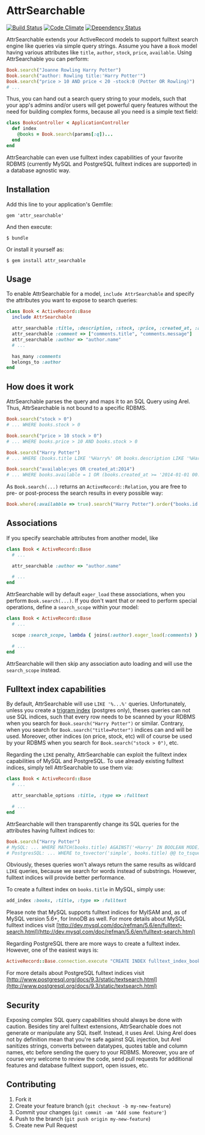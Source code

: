 # AttrSearchable

[![Build Status](https://secure.travis-ci.org/mrkamel/attr_searchable.png?branch=master)](http://travis-ci.org/mrkamel/attr_searchable)
[![Code Climate](https://codeclimate.com/github/mrkamel/attr_searchable.png)](https://codeclimate.com/github/mrkamel/attr_searchable)
[![Dependency Status](https://gemnasium.com/mrkamel/attr_searchable.png?travis)](https://gemnasium.com/mrkamel/attr_searchable)

AttrSearchable extends your ActiveRecord models to support fulltext search engine like queries
via simple query strings. Assume you have a `Book` model having various attributes like
`title`, `author`, `stock`, `price`, `available`. Using AttrSearchable you can perform:

```ruby
Book.search("Joanne Rowling Harry Potter")
Book.search("author: Rowling title:'Harry Potter'")
Book.search("price > 10 AND price < 20 -stock:0 (Potter OR Rowling)")
# ...
```

Thus, you can hand out a search query string to your models, such that your
app's admins and/or users will get powerful query features without the need for
building complex forms, because all you need is a simple text field:

```ruby
class BooksController < ApplicationController
  def index
    @books = Book.search(params[:q])...
  end
end
```

AttrSearchable can even use fulltext index capabilities of your favorite RDBMS
(currently MySQL and PostgreSQL fulltext indices are supported) in a database
agnostic way.

## Installation

Add this line to your application's Gemfile:

    gem 'attr_searchable'

And then execute:

    $ bundle

Or install it yourself as:

    $ gem install attr_searchable

## Usage

To enable AttrSearchable for a model, `include AttrSearchable` and specify the
attributes you want to expose to search queries:

```ruby
class Book < ActiveRecord::Base
  include AttrSearchable

  attr_searchable :title, :description, :stock, :price, :created_at, :available
  attr_searchable :comment => ["comments.title", "comments.message"]
  attr_searchable :author => "author.name"
  # ...

  has_many :comments
  belongs_to :author
end
```

## How does it work

AttrSearchable parses the query and maps it to an SQL Query using Arel.
Thus, AttrSearchable is not bound to a specific RDBMS.

```ruby
Book.search("stock > 0")
# ... WHERE books.stock > 0

Book.search("price > 10 stock > 0")
# ... WHERE books.price > 10 AND books.stock > 0

Book.search("Harry Potter")
# ... WHERE (books.title LIKE '%Harry%' OR books.description LIKE '%Harry%' OR ...) AND (books.title LIKE '%Potter%' OR books.description LIKE '%Potter%' ...)

Book.search("available:yes OR created_at:2014")
# ... WHERE books.available = 1 OR (books.created_at >= '2014-01-01 00:00:00' and books.created_at <= '2014-12-31 00:00:00')
```

As `Book.search(...)` returns an `ActiveRecord::Relation`, you are free to pre-
or post-process the search results in every possible way:

```ruby
Book.where(:availabble => true).search("Harry Potter").order("books.id desc").paginate(:page => params[:page])
```

## Associations

If you specify searchable attributes from another model, like

```ruby
class Book < ActiveRecord::Base
  # ...

  attr_searchable :author => "author.name"

  # ...
end
```

AttrSearchable will by default `eager_load` these associations, when you
perform `Book.search(...)`. If you don't want that or need to perform special
operations, define a `search_scope` within your model:

```ruby
class Book < ActiveRecord::Base
  # ...

  scope :search_scope, lambda { joins(:author).eager_load(:comments) } # etc.

  # ...
end
```

AttrSearchable will then skip any association auto loading and will use
the `search_scope` instead.

## Fulltext index capabilities

By default, AttrSearchable will use `LIKE '%...%'` queries. Unfortunately,
unless you create a [trigram index](http://www.postgresql.org/docs/9.1/static/pgtrgm.html) (postgres only),
theses queries can not use SQL indices, such that every row needs to be scanned
by your RDBMS when you search for `Book.search("Harry Potter")` or similar.
Contrary, when you search for `Book.search("title=Potter")` indices can and
will be used. Moreover, other indices (on price, stock, etc) will of course be
used by your RDBMS when you search for `Book.search("stock > 0")`, etc.

Regarding the `LIKE` penalty, AttrSearchable can exploit the fulltext index
capabilities of MySQL and PostgreSQL. To use already existing fulltext indices,
simply tell AttrSearchable to use them via:

```ruby
class Book < ActiveRecord::Base
  # ...

  attr_searchable_options :title, :type => :fulltext

  # ...
end
```

AttrSearchable will then transparently change its SQL queries for the
attributes having fulltext indices to:

```ruby
Book.search("Harry Potter")
# MySQL: ... WHERE MATCH(books.title) AGAINST('+Harry' IN BOOLEAN MODE) AND MATCH(books.title) AGAINST('+Potter' IN BOOLEAN MODE)
# PostgresSQL: ... WHERE to_tsvector('simple', books.title) @@ to_tsquery('simple', 'Harry') AND to_tsvector('simple', books.title) @@ to_tsquery('simple', books.title)
```

Obviously, theses queries won't always return the same results as wildcard
`LIKE` queries, because we search for words instead of substrings. However,
fulltext indices will provide better performance.

To create a fulltext index on `books.title` in MySQL, simply use:

```ruby
add_index :books, :title, :type => :fulltext
```

Please note that MySQL supports fulltext indices for MyISAM and, as of MySQL
version 5.6+, for InnoDB as well. For more details about MySQL fulltext indices
visit
[http://dev.mysql.com/doc/refman/5.6/en/fulltext-search.html](http://dev.mysql.com/doc/refman/5.6/en/fulltext-search.html)

Regarding PostgreSQL there are more ways to create a fulltext index. However,
one of the easiest ways is:

```ruby
ActiveRecord::Base.connection.execute "CREATE INDEX fulltext_index_books_on_title ON books USING GIN(to_tsvector('simple', title))"
```

For more details about PostgreSQL fulltext indices visit
[http://www.postgresql.org/docs/9.3/static/textsearch.html](http://www.postgresql.org/docs/9.3/static/textsearch.html)

## Security

Exposing complex SQL query capabilities should always be done with caution.
Besides tiny arel fulltext extensions, AttrSearchable does not generate or
manipulate any SQL itself. Instead, it uses Arel. Using Arel does not by
definition mean that you're safe against SQL injection, but Arel sanitizes
strings, converts between datatypes, quotes table and column names, etc before
sending the query to your RDBMS. Moreover, you are of course very welcome to
review the code, send pull requests for additional features and database
fulltext support, open issues, etc.

## Contributing

1. Fork it
2. Create your feature branch (`git checkout -b my-new-feature`)
3. Commit your changes (`git commit -am 'Add some feature'`)
4. Push to the branch (`git push origin my-new-feature`)
5. Create new Pull Request
